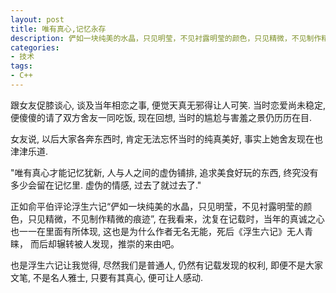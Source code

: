 ```yaml
---
layout: post
title: 唯有真心,记忆永存
description: 俨如一块纯美的水晶，只见明莹，不见衬露明莹的颜色，只见精微，不见制作精微的痕迹
categories:
- 技术
tags:
- C++
---
```


  跟女友促膝谈心, 谈及当年相恋之事, 便觉天真无邪得让人可笑. 当时恋爱尚未稳定, 便傻傻的请了双方舍友一同吃饭, 现在回想, 当时的尴尬与害羞之景仍历历在目.

  女友说, 以后大家各奔东西时, 肯定无法忘怀当时的纯真美好, 事实上她舍友现在也津津乐道. 

  "唯有真心才能记忆犹新, 人与人之间的虚伪铺排, 追求美食好玩的东西, 终究没有多少会留在记忆里. 虚伪的情感, 过去了就过去了."

  正如俞平伯评论浮生六记“俨如一块纯美的水晶，只见明莹，不见衬露明莹的颜色，只见精微，不见制作精微的痕迹”, 在我看来，沈复在记载时，当年的真诚之心也一一在里面有所体现, 这也是为什么作者无名无能，死后《浮生六记》无人青睐， 而后却辗转被人发现，推崇的来由吧。

  也是浮生六记让我觉得, 尽然我们是普通人, 仍然有记载发现的权利, 即便不是大家文笔, 不是名人雅士, 只要有其真心, 便可让人感动.
